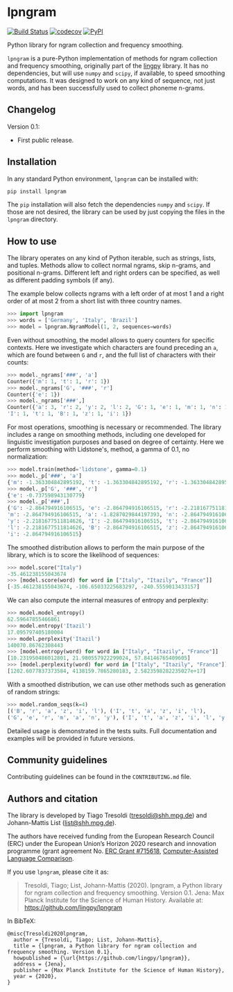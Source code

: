 # lpngram

[![Build Status](https://travis-ci.org/lingpy/lpngram.svg?branch=master)](https://travis-ci.org/lingpy/lpngram)
[![codecov](https://codecov.io/gh/lingpy/lpngram/branch/master/graph/badge.svg)](https://codecov.io/gh/lingpy/lpngram)
[![PyPI](https://img.shields.io/pypi/v/lpngram.svg)](https://pypi.org/project/lpngram)

Python library for ngram collection and frequency smoothing.

`lpngram` is a pure-Python implementation of methods for ngram collection and frequency
smoothing, originally part of the [lingpy](http://lingpy.org/) library. It has no
dependencies, but will use `numpy` and `scipy`, if available, to speed smoothing
computations. It was designed to work on any kind of sequence, not just words, and
has been successfully used to collect phoneme n-grams.

## Changelog

Version 0.1:
  - First public release.

## Installation

In any standard Python environment, `lpngram` can be installed with:

```bash
pip install lpngram
```

The `pip` installation will also fetch the dependencies `numpy` and `scipy`. If those
are not desired, the library can be used by just copying the files in the
`lpngram` directory.

## How to use

The library operates on any kind of Python iterable, such as strings, lists, and tuples.
Methods allow to collect normal ngrams, skip n-grams, and positional n-grams.
Different left and right orders can be specified, as well as different padding
symbols (if any).

The example below collects ngrams with a left order of at most 1 and a right order of
at most 2 from a short list with three country names.

```python
>>> import lpngram
>>> words = ['Germany', 'Italy', 'Brazil']
>>> model = lpngram.NgramModel(1, 2, sequences=words)
```

Even without smoothing, the model allows to query counters for specific contexts. Here
we investigate which characters are found preceding an `a`, which are found
between `G` and `r`, and the full list of characters with their counts:

```python
>>> model._ngrams['###', 'a']
Counter({'m': 1, 't': 1, 'r': 1})
>>> model._ngrams['G', '###', 'r']
Counter({'e': 1})
>>> model._ngrams['###',]
Counter({'a': 3, 'r': 2, 'y': 2, 'l': 2, 'G': 1, 'e': 1, 'm': 1, 'n': 1,
'I': 1, 't': 1, 'B': 1, 'z': 1, 'i': 1})
```

For most operations, smoothing is necessary or recommended. The library includes a
range on smoothing methods, including one developed for linguistic investigation
purposes and based on degree of certainty. Here we perform smoothing with Lidstone's,
method, a gamma of 0.1, no normalization:

```python
>>> model.train(method='lidstone', gamma=0.1)
>>> model._p['###', 'a']
{'m': -1.363304842895192, 't': -1.363304842895192, 'r': -1.363304842895192}
>>> model._p['G', '###', 'r']
{'e': -0.737598943130779}
>>> model._p['###',]
{'G': -2.864794916106515, 'e': -2.864794916106515, 'r': -2.2181677511814626,
'm': -2.864794916106515, 'a': -1.8287029844197393, 'n': -2.864794916106515,
'y': -2.2181677511814626, 'I': -2.864794916106515, 't': -2.864794916106515,
'l': -2.2181677511814626, 'B': -2.864794916106515, 'z': -2.864794916106515,
'i': -2.864794916106515}
```

The smoothed distribution allows to perform the main purpose of the library, which
is to score the likelihood of sequences:

```python
>>> model.score("Italy")
-35.461238155043674
>>> [model.score(word) for word in ["Italy", "Itazily", "France"]]
[-35.461238155043674, -106.65033225683297, -240.5559013433157]
```

We can also compute the internal measures of entropy and perplexity:

```python
>>> model.model_entropy()
62.59647855466861
>>> model.entropy('Itazil')
17.095797405180004
>>> model.perplexity('Itazil')
140070.86762308443
>>> [model.entropy(word) for word in ["Italy", "Itazily", "France"]]
[10.231950486012801, 21.980557922299024, 57.84146765409605]
>>> [model.perplexity(word) for word in ["Italy", "Itazily", "France"]]
[1202.6077837373584, 4138159.7865280183, 2.5823598282235027e+17]
```

With a smoothed distribution, we can use other methods such as generation of random
strings:

```python
>>> model.random_seqs(k=4)
[('B', 'r', 'a', 'z', 'i', 'l'), ('I', 't', 'a', 'z', 'i', 'l'),
('G', 'e', 'r', 'm', 'a', 'n', 'y'), ('I', 't', 'a', 'z', 'i', 'l', 'y')]
```

Detailed usage is demonstrated in the tests suits. Full documentation and examples will
be provided in future versions.

## Community guidelines

Contributing guidelines can be found in the `CONTRIBUTING.md` file.

## Authors and citation

The library is developed by Tiago Tresoldi (tresoldi@shh.mpg.de) and
Johann-Mattis List (list@shh.mpg.de).

The authors have received funding from the European Research Council (ERC) under the
European Union’s Horizon 2020 research and innovation programme (grant agreement
No. [ERC Grant #715618](https://cordis.europa.eu/project/rcn/206320/factsheet/en),
[Computer-Assisted Language Comparison](https://digling.org/calc/).

If you use `lpngram`, please cite it as:

> Tresoldi, Tiago; List, Johann-Mattis (2020). lpngram, a Python library for ngram
collection and frequency smoothing. Version 0.1. Jena: Max Planck Institute for the Science of Human History.
Available at: https://github.com/lingpy/lpngram

In BibTeX:

```
@misc{Tresoldi2020lpngram,
  author = {Tresoldi, Tiago; List, Johann-Mattis},
  title = {lpngram, a Python library for ngram collection and frequency smoothing. Version 0.1},
  howpublished = {\url{https://github.com/lingpy/lpngram}},
  address = {Jena},
  publisher = {Max Planck Institute for the Science of Human History},
  year = {2020},
}
```
